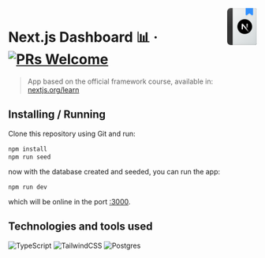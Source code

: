 <img width="60" src="./public/nextjs-learn-icon.svg" align="right">

# Next.js Dashboard 📊 &middot; [![PRs Welcome](https://img.shields.io/badge/PRs-welcome-brightgreen.svg?style=flat-square)](http://makeapullrequest.com)

> App based on the official framework course, available in: [nextjs.org/learn](https://nextjs.org/learn)

## Installing / Running

Clone this repository using Git and run:

```shell
npm install
npm run seed
```

now with the database created and seeded, you can run the app:

```shell
npm run dev
```

which will be online in the port [:3000](http://localhost:3000/).

## Technologies and tools used

![TypeScript](https://img.shields.io/badge/typescript-%23007ACC.svg?style=for-the-badge&logo=typescript&logoColor=white) ![TailwindCSS](https://img.shields.io/badge/tailwindcss-%2338B2AC.svg?style=for-the-badge&logo=tailwind-css&logoColor=white) ![Postgres](https://img.shields.io/badge/postgres-%23316192.svg?style=for-the-badge&logo=postgresql&logoColor=white)